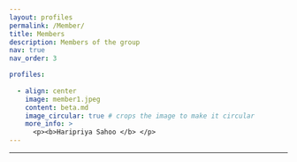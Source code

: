 ```yaml
---
layout: profiles
permalink: /Member/
title: Members
description: Members of the group
nav: true
nav_order: 3

profiles:
 
  - align: center
    image: member1.jpeg
    content: beta.md
    image_circular: true # crops the image to make it circular
    more_info: >
      <p><b>Haripriya Sahoo </b> </p>
---
```

---

